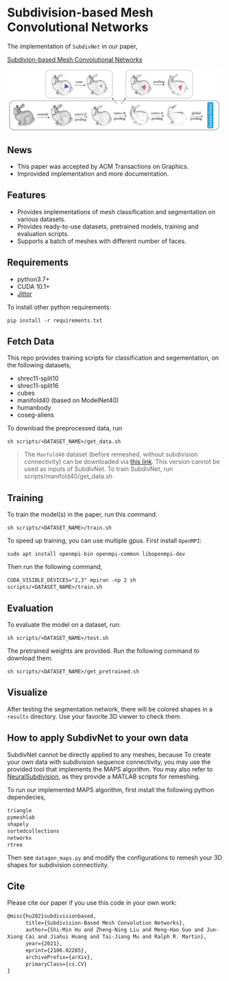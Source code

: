 # Subdivision-based Mesh Convolutional Networks

The implementation of `SubdivNet` in our paper,

[Subdivion-based Mesh Convolutional Networks](https://arxiv.org/abs/2106.02285)

![teaser](teaser.jpg)


## News
* This paper was accepted by ACM Transactions on Graphics. 
* Improvided implementation and more documentation.

## Features
* Provides implementations of mesh classification and segmentation on various datasets.
* Provides ready-to-use datasets, pretrained models, training and evaluation scripts.
* Supports a batch of meshes with different number of faces.

## Requirements
* python3.7+
* CUDA 10.1+
* [Jittor](https://github.com/Jittor/jittor)

To install other python requirements:

```setup
pip install -r requirements.txt
```

## Fetch Data
This repo provides training scripts for classification and segementation, 
on the following datasets,

- shrec11-split10
- shrec11-split16
- cubes
- manifold40 (based on ModelNet40)
- humanbody
- coseg-aliens

To download the preprocessed data, run

```
sh scripts/<DATASET_NAME>/get_data.sh
```

> The `Manfold40` dataset (before remeshed, without subdivision connectivity) can be downloaded via [this link](https://cloud.tsinghua.edu.cn/f/2a292c598af94265a0b8/?dl=1). This version cannot be used as inputs of SubdivNet. To train SubdivNet, run scripts/manifold40/get_data.sh

## Training
To train the model(s) in the paper, run this command:

```
sh scripts/<DATASET_NAME>/train.sh
```

To speed up training, you can use multiple gpus. First install `OpenMPI`: 

```
sudo apt install openmpi-bin openmpi-common libopenmpi-dev
```

Then run the following command,

```
CUDA_VISIBLE_DEVICES="2,3" mpirun -np 2 sh scripts/<DATASET_NAME>/train.sh
```

## Evaluation

To evaluate the model on a dataset, run:

```
sh scripts/<DATASET_NAME>/test.sh
```

The pretrained weights are provided. Run the following command to download them.

```
sh scripts/<DATASET_NAME>/get_pretrained.sh
```

## Visualize
After testing the segmentation network, there will be colored shapes in a `results` directory. Use your favorite 3D viewer to check them.

## How to apply SubdivNet to your own data
SubdivNet cannot be directly applied to any meshes, because 
To create your own data with subdivision sequence connectivity, you may use the provided
tool that implements the MAPS algorithm. You may also refer to [NeuralSubdivision](https://github.com/HTDerekLiu/neuralSubdiv), as they provide a MATLAB scripts for remeshing.

To run our implemented MAPS algorithm, first install the following python dependecies,

```
triangle
pymeshlab
shapely
sortedcollections
networkx
rtree
```

Then see `datagen_maps.py` and modify the configurations to remesh your 3D shapes for subdivision connectivity.

## Cite
Please cite our paper if you use this code in your own work:

```
@misc{hu2021subdivisionbased,
      title={Subdivision-Based Mesh Convolution Networks}, 
      author={Shi-Min Hu and Zheng-Ning Liu and Meng-Hao Guo and Jun-Xiong Cai and Jiahui Huang and Tai-Jiang Mu and Ralph R. Martin},
      year={2021},
      eprint={2106.02285},
      archivePrefix={arXiv},
      primaryClass={cs.CV}
}
```
